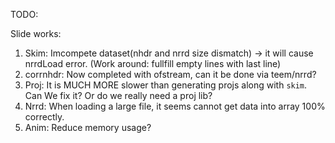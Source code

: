 TODO:

Slide works:
1. Skim: Imcompete dataset(nhdr and nrrd size dismatch) -> it will cause nrrdLoad error. (Work around: fullfill empty lines with last line)            
2. corrnhdr: Now completed with ofstream, can it be done via teem/nrrd?      
3. Proj: It is MUCH MORE slower than generating projs along with `skim`. Can We fix it? Or do we really need a proj lib?    
4. Nrrd: When loading a large file, it seems cannot get data into array 100% correctly.
5. Anim: Reduce memory usage?

